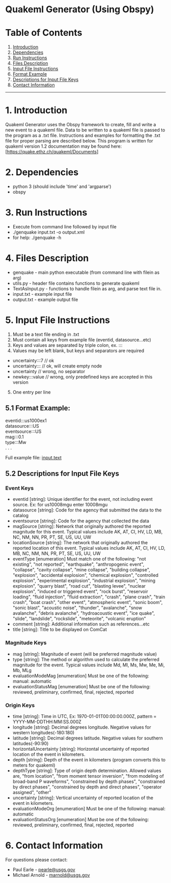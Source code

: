 # Quakeml Generator (Using Obspy)

# Table of Contents

1. [Introduction](#1-introduction)
2. [Dependencies](#2-dependencies)
3. [Run Instructions](#3-run-instructions)
4. [Files Description](#4-files-description)
5. [Input File Instructions](#5-input-file-instructions)
1. [Format Example](#51-format-example)
2. [Descriptions for Input File Keys](#52-descriptions-for-input-file-keys)
6. [Contact Information](#6-contact-information)

_________________

# 1. Introduction
Quakeml Generator uses the Obspy framework to create, fill and write a new event to a quakeml file.  Data to be written to a quakeml file is passed to the program as a .txt file. Instructions and examples for formatting the .txt file for proper parsing are described below.  This program is written for quakeml version 1.2 documentation may be found here: [https://quake.ethz.ch/quakeml/Documents]

# 2. Dependencies
- python 3 (should include 'time' and 'argparse')
- obspy

# 3. Run Instructions
- Execute from command line followed by input file
- ./genquake input.txt -o output.xml
- for help: ./genquake -h 

# 4. Files Description
- genquake - main python executable (from command line with filein as arg)
- utils.py - header file contains functions to generate quakeml 
- TextAsInput.py - functions to handle filein as arg, and parse text file in. 
- input.txt - example input file
- output.txt - example output file


# 5. Input File Instructions

1. Must be a text file ending in .txt
2. Must contain all keys from example file (eventid, datasource…etc)
3. Keys and values are separated by triple colon, ex. ::: 
4. Values may be left blank, but keys and separators are required
- uncertainty:::7     // ok
- uncertainty:::      // ok, will create empty node    
- uncertainty         // wrong, no separator
- newkey:::value      // wrong, only predefined keys are accepted in this version
5) One entry per line

## 5.1 Format Example:  
eventid:::us1000ex1     <br>
datasource:::US         <br>
eventsource:::US        <br>
mag:::0.1               <br>
type:::Mw               <br>
.
.
.

Full example file: [input.text](input.txt)


## 5.2 Descriptions for Input File Keys
### Event Keys
- eventid [string]: Unique identifier for the event, not including event source. Ex: for us10008mgu enter 10008mgu
- datasource [string]: Code for the agency that submitted the data to the catalog
- eventsource [string]: Code for the agency that collected the data
- magSource [string]: Network that originally authored the reported magnitude for this event. Typical values include AK, AT, CI, HV, LD, MB, NC, NM, NN, PR, PT, SE, US, UU, UW
- locationSource [string]: The network that originally authored the reported location of this event.  Typical values include AK, AT, CI, HV, LD, MB, NC, NM, NN, PR, PT, SE, US, UU, UW
- eventType [enumeration] Must match one of the following: 
"not existing", 
"not reported", 
"earthquake", 
"anthropogenic event", 
"collapse", 
"cavity collapse", 
"mine collapse", 
"building collapse", 
"explosion", 
"accidental explosion", 
"chemical explosion", 
"controlled explosion", 
"experimental explosion", 
"industrial explosion", 
"mining explosion", 
"quarry blast", 
"road cut", 
"blasting levee", 
"nuclear explosion", 
"induced or triggered event", 
"rock burst", 
"reservoir loading", 
"fluid injection", 
"fluid extraction", 
"crash", 
"plane crash", 
"train crash", 
"boat crash", 
"other event", 
"atmospheric event", 
"sonic boom", 
"sonic blast", 
"acoustic noise", 
"thunder", 
"avalanche", 
"snow avalanche", 
"debris avalanche", 
"hydroacoustic event", 
"ice quake", 
"slide", 
"landslide", 
"rockslide", 
"meteorite", 
"volcanic eruption"
- comment [string]: Additional information such as references...etc
- title [string]: Title to be displayed on ComCat

### Magnitude Keys
- mag [string]: Magnitude of event (will be preferred magnitude value)
- type [string]: The method or algorithm used to calculate the preferred magnitude for the event.  Typical values include Md, Ml, Ms, Mw, Me, Mi, Mb, MLg
- evaluationModeMag [enumeration] Must be one of the following: manual: automatic
- evaluationStatusMag [enumeration] Must be one of the following: reviewed, preliminary, confirmed, final, rejected, reported


### Origin Keys
- time [string]: Time in UTC, Ex: 1970-01-01T00:00:00.000Z, pattern = YYYY-MM-DDTHH:MM:SS.000Z
- longitude [string]: Decimal degrees longitude. Negative values for western longitudes(-180:180)
- latitude [string]: Decimal degrees latitude. Negative values for southern latitudes(-90:90)
- horizontalUncertainty [string]: Horizontal uncertainty of reported location of the event in kilometers.
- depth [string]: Depth of the event in kilometers (program converts this to meters for quakeml)
- depthType [string]: Type of origin depth determination. Allowed values are, "from location", "from moment tensor inversion", "from modeling of broad-band P waveforms", "constrained by depth phases", "constrained by direct phases", "constrained by depth and direct phases", "operator assigned", "other"
- uncertainty [string]: Vertical uncertainty of reported location of the event in kilometers.
- evaluationModeOrg [enumeration] Must be one of the following: manual: automatic
- evaluationStatusOrg [enumeration] Must be one of the following: reviewed, preliminary, confirmed, final, rejected, reported

# 6. Contact Information

For questions please contact:
- Paul Earle - pearle@usgs.gov 
- Michael Arnold - marnold@usgs.gov 

